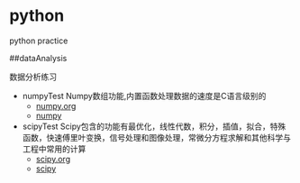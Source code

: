 # python
python practice

##dataAnalysis

数据分析练习

- numpyTest Numpy数组功能,内置函数处理数据的速度是C语言级别的
  -  [numpy.org](http://www.numpy.org/) 
  -  [numpy](http://reverland.org/python/2012/08/22/numpy)
- scipyTest Scipy包含的功能有最优化，线性代数，积分，插值，拟合，特殊函数，快速傅里叶变换，信号处理和图像处理，常微分方程求解和其他科学与工程中常用的计算
  -  [scipy.org](http://www.scipy.org/) 
  -  [scipy](http://reverland.org/python/2012/08/24/scipy)
